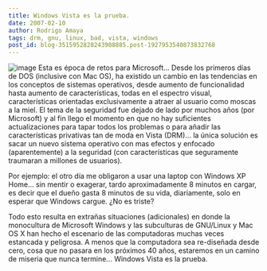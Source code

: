 ```yaml
---
title: Windows Vista es la prueba.
date: 2007-02-10
author: Rodrigo Amaya
tags: drm, gnu, linux, bad, vista, windows
post_id: blog-3515952828243908885.post-1927953540873832768
---
```


![image](https://bp2.blogger.com/_ayvorITawE4/Rc9ltaSA90I/AAAAAAAAAFc/Y38pFNmKPAc/s400/vista_likes_linux.jpg)    Esta es época de
retos para Microsoft... Desde los primeros días de DOS (inclusive con Mac OS), ha existido un cambio en las tendencias en los conceptos de sistemas operativos, desde aumento de funcionalidad hasta aumento de características, todas en el espectro visual, características orientadas exclusivamente a atraer al usuario como moscas a la miel. El tema de la seguridad fue dejado de lado por muchos años (por Microsoft) y al fin llego el momento en que no hay suficientes actualizaciones para tapar todos los problemas o para añadir las características privativas tan de moda en Vista (DRM)... la única solución es sacar un nuevo sistema operativo con mas efectos y enfocado (aparentemente) a la seguridad (con características que seguramente traumaran a millones de usuarios).

Por ejemplo: el otro día me obligaron a usar una laptop con Windows XP Home... sin mentir o exagerar, tardo aproximadamente 8 minutos en cargar, es decir que el dueño gasta 8 minutos de su vida, diariamente, solo en esperar que Windows cargue. ¿No es triste?

Todo esto resulta en extrañas situaciones (adicionales) en donde la monocultura de Microsoft Windows y las subculturas de GNU/Linux y Mac OS X han hecho el escenario de las computadoras muchas veces estancada y peligrosa. A menos que la computadora sea re-diseñada desde cero, cosa que no pasara en los próximos 40 años, estaremos en un camino de miseria que nunca termine... Windows Vista es la prueba.